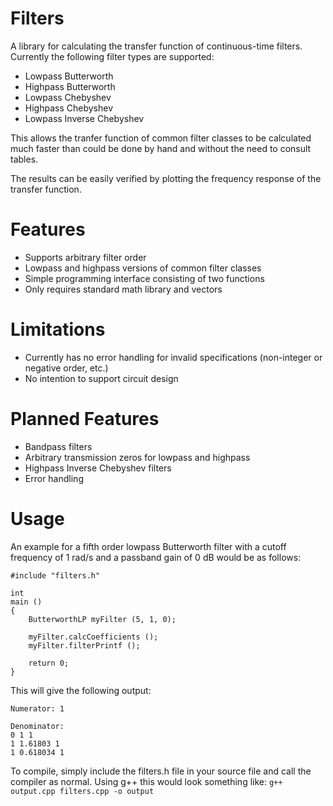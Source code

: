 # Filters
A library for calculating the transfer function of continuous-time filters.
Currently the following filter types are supported:
* Lowpass Butterworth
* Highpass Butterworth
* Lowpass Chebyshev
* Highpass Chebyshev
* Lowpass Inverse Chebyshev

This allows the tranfer function of common filter classes to be calculated much faster than could be done by hand and without the need to consult tables.

The results can be easily verified by plotting the frequency response of the transfer function.

# Features
* Supports arbitrary filter order
* Lowpass and highpass versions of common filter classes
* Simple programming interface consisting of two functions
* Only requires standard math library and vectors

# Limitations
* Currently has no error handling for invalid specifications (non-integer or negative order, etc.)
* No intention to support circuit design

# Planned Features
* Bandpass filters
* Arbitrary transmission zeros for lowpass and highpass
* Highpass Inverse Chebyshev filters
* Error handling

# Usage

An example for a fifth order lowpass Butterworth filter with a cutoff frequency of 1 rad/s and a passband gain of 0 dB would be as follows:

```
#include "filters.h"

int
main ()
{
	ButterworthLP myFilter (5, 1, 0);

	myFilter.calcCoefficients ();
	myFilter.filterPrintf ();

	return 0;
}
```

This will give the following output:
```
Numerator: 1

Denominator:
0 1 1
1 1.61803 1
1 0.618034 1
```

To compile, simply include the filters.h file in your source file and call the compiler as normal.
Using g++ this would look something like:
 `g++ output.cpp filters.cpp -o output`

